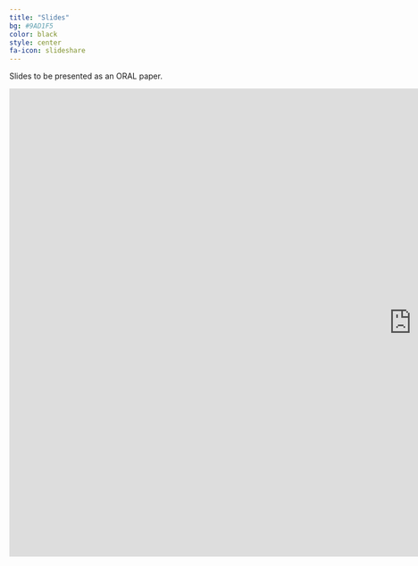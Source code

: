 ```yaml
---
title: "Slides"
bg: #9AD1F5
color: black
style: center
fa-icon: slideshare
---
```


Slides to be presented as an ORAL paper.

<iframe src="https://docs.google.com/presentation/d/e/2PACX-1vTbQlGeLFIRBlAVeeFih9hOG46AHK3PN6rZyqPNrSbE2wKp4h3SLu8xP8Q12F1gRnJ3nVrKvZI50TXd/embed?start=false&loop=true&delayms=5000" frameborder="0" width="1440" height="839" allowfullscreen="true" mozallowfullscreen="true" webkitallowfullscreen="true"></iframe>
